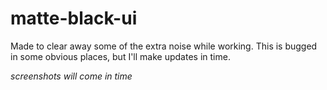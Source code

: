 # matte-black-ui

Made to clear away some of the extra noise while working. This is bugged in some obvious places, but I'll make updates in time.

_screenshots will come in time_
